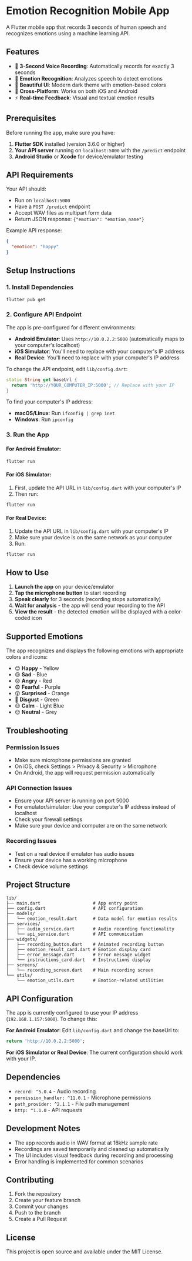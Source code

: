 # Emotion Recognition Mobile App

A Flutter mobile app that records 3 seconds of human speech and recognizes emotions using a machine learning API.

## Features

- 🎤 **3-Second Voice Recording**: Automatically records for exactly 3 seconds
- 🧠 **Emotion Recognition**: Analyzes speech to detect emotions
- 🎨 **Beautiful UI**: Modern dark theme with emotion-based colors
- 📱 **Cross-Platform**: Works on both iOS and Android
- ⚡ **Real-time Feedback**: Visual and textual emotion results

## Prerequisites

Before running the app, make sure you have:

1. **Flutter SDK** installed (version 3.6.0 or higher)
2. **Your API server** running on `localhost:5000` with the `/predict` endpoint
3. **Android Studio** or **Xcode** for device/emulator testing

## API Requirements

Your API should:
- Run on `localhost:5000`
- Have a `POST /predict` endpoint
- Accept WAV files as multipart form data
- Return JSON response: `{"emotion": "emotion_name"}`

Example API response:
```json
{
  "emotion": "happy"
}
```

## Setup Instructions

### 1. Install Dependencies
```bash
flutter pub get
```

### 2. Configure API Endpoint

The app is pre-configured for different environments:

- **Android Emulator**: Uses `http://10.0.2.2:5000` (automatically maps to your computer's localhost)
- **iOS Simulator**: You'll need to replace with your computer's IP address
- **Real Device**: You'll need to replace with your computer's IP address

To change the API endpoint, edit `lib/config.dart`:

```dart
static String get baseUrl {
  return 'http://YOUR_COMPUTER_IP:5000'; // Replace with your IP
}
```

To find your computer's IP address:
- **macOS/Linux**: Run `ifconfig | grep inet`
- **Windows**: Run `ipconfig`

### 3. Run the App

#### For Android Emulator:
```bash
flutter run
```

#### For iOS Simulator:
1. First, update the API URL in `lib/config.dart` with your computer's IP
2. Then run:
```bash
flutter run
```

#### For Real Device:
1. Update the API URL in `lib/config.dart` with your computer's IP
2. Make sure your device is on the same network as your computer
3. Run:
```bash
flutter run
```

## How to Use

1. **Launch the app** on your device/emulator
2. **Tap the microphone button** to start recording
3. **Speak clearly** for 3 seconds (recording stops automatically)
4. **Wait for analysis** - the app will send your recording to the API
5. **View the result** - the detected emotion will be displayed with a color-coded icon

## Supported Emotions

The app recognizes and displays the following emotions with appropriate colors and icons:

- 😊 **Happy** - Yellow
- 😢 **Sad** - Blue  
- 😠 **Angry** - Red
- 😨 **Fearful** - Purple
- 😲 **Surprised** - Orange
- 🤢 **Disgust** - Green
- 😌 **Calm** - Light Blue
- 😐 **Neutral** - Grey

## Troubleshooting

### Permission Issues
- Make sure microphone permissions are granted
- On iOS, check Settings > Privacy & Security > Microphone
- On Android, the app will request permission automatically

### API Connection Issues
- Ensure your API server is running on port 5000
- For emulator/simulator: Use your computer's IP address instead of localhost
- Check your firewall settings
- Make sure your device and computer are on the same network

### Recording Issues
- Test on a real device if emulator has audio issues
- Ensure your device has a working microphone
- Check device volume settings

## Project Structure

```
lib/
├── main.dart                    # App entry point
├── config.dart                  # API configuration
├── models/
│   └── emotion_result.dart      # Data model for emotion results
├── services/
│   ├── audio_service.dart       # Audio recording functionality
│   └── api_service.dart         # API communication
├── widgets/
│   ├── recording_button.dart    # Animated recording button
│   ├── emotion_result_card.dart # Emotion display card
│   ├── error_message.dart       # Error message widget
│   └── instructions_card.dart   # Instructions display
├── screens/
│   └── recording_screen.dart    # Main recording screen
└── utils/
    └── emotion_utils.dart       # Emotion-related utilities
```

## API Configuration

The app is currently configured to use your IP address (`192.168.1.157:5000`). To change this:

**For Android Emulator**: Edit `lib/config.dart` and change the baseUrl to:
```dart
return 'http://10.0.2.2:5000';
```

**For iOS Simulator or Real Device**: The current configuration should work with your IP.

## Dependencies

- `record: ^5.0.4` - Audio recording
- `permission_handler: ^11.0.1` - Microphone permissions
- `path_provider: ^2.1.1` - File path management
- `http: ^1.1.0` - API requests

## Development Notes

- The app records audio in WAV format at 16kHz sample rate
- Recordings are saved temporarily and cleaned up automatically
- The UI includes visual feedback during recording and processing
- Error handling is implemented for common scenarios

## Contributing

1. Fork the repository
2. Create your feature branch
3. Commit your changes
4. Push to the branch
5. Create a Pull Request

## License

This project is open source and available under the MIT License.
